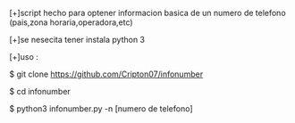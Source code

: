 [+]script hecho para optener informacion basica 
   de un numero de telefono (pais,zona horaria,operadora,etc)

[+]se nesecita tener instala python 3  


[+]uso :


$ git clone https://github.com/Cripton07/infonumber

$ cd infonumber 

$ python3 infonumber.py -n [numero de telefono]


